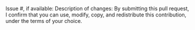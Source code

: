 Issue #, if available:
Description of changes:
By submitting this pull request, I confirm that you can use, modify, copy, and redistribute this contribution, under the terms of your choice.
